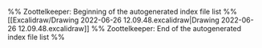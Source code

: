 %% Zoottelkeeper: Beginning of the autogenerated index file list  %%
 [[Excalidraw/Drawing 2022-06-26 12.09.48.excalidraw|Drawing 2022-06-26 12.09.48.excalidraw]]
%% Zoottelkeeper: End of the autogenerated index file list  %%
